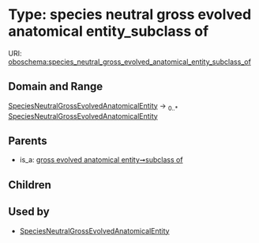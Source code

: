 
# Type: species neutral gross evolved anatomical entity_subclass of




URI: [oboschema:species_neutral_gross_evolved_anatomical_entity_subclass_of](http://purl.obolibrary.org/oboschema/species_neutral_gross_evolved_anatomical_entity_subclass_of)


## Domain and Range

[SpeciesNeutralGrossEvolvedAnatomicalEntity](SpeciesNeutralGrossEvolvedAnatomicalEntity.md) ->  <sub>0..*</sub> [SpeciesNeutralGrossEvolvedAnatomicalEntity](SpeciesNeutralGrossEvolvedAnatomicalEntity.md)

## Parents

 *  is_a: [gross evolved anatomical entity➞subclass of](gross_evolved_anatomical_entity_subclass_of.md)

## Children


## Used by

 * [SpeciesNeutralGrossEvolvedAnatomicalEntity](SpeciesNeutralGrossEvolvedAnatomicalEntity.md)
